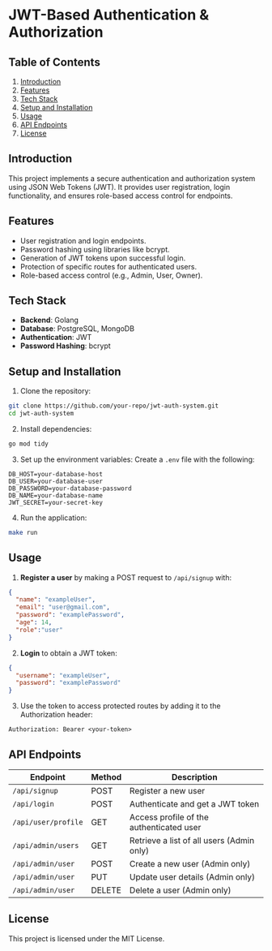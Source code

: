 # JWT-Based Authentication & Authorization

## Table of Contents

1. [Introduction](#introduction)
2. [Features](#features)
3. [Tech Stack](#tech-stack)
4. [Setup and Installation](#setup-and-installation)
5. [Usage](#usage)
6. [API Endpoints](#api-endpoints)
7. [License](#license)

## Introduction

This project implements a secure authentication and authorization system using JSON Web Tokens (JWT). It provides user registration, login functionality, and ensures role-based access control for endpoints.

## Features

- User registration and login endpoints.
- Password hashing using libraries like bcrypt.
- Generation of JWT tokens upon successful login.
- Protection of specific routes for authenticated users.
- Role-based access control (e.g., Admin, User, Owner).

## Tech Stack

- **Backend**: Golang
- **Database**: PostgreSQL, MongoDB
- **Authentication**: JWT
- **Password Hashing**: bcrypt

## Setup and Installation

1. Clone the repository:

```bash
git clone https://github.com/your-repo/jwt-auth-system.git
cd jwt-auth-system
```

2. Install dependencies:

```bash
go mod tidy
```

3. Set up the environment variables: Create a `.env` file with the following:

```env
DB_HOST=your-database-host
DB_USER=your-database-user
DB_PASSWORD=your-database-password
DB_NAME=your-database-name
JWT_SECRET=your-secret-key
```

4. Run the application:

```bash
make run
```

## Usage

1. **Register a user** by making a POST request to `/api/signup` with:

```json
{
  "name": "exampleUser",
  "email": "user@gmail.com",
  "password": "examplePassword",
  "age": 14,
  "role":"user"
}
```

2. **Login** to obtain a JWT token:

```json
{
  "username": "exampleUser",
  "password": "examplePassword"
}
```

3. Use the token to access protected routes by adding it to the Authorization header:

```http
Authorization: Bearer <your-token>
```

## API Endpoints

| **Endpoint**                          | **Method** | **Description**                          |
|---------------------------------------|------------|------------------------------------------|
| `/api/signup`                         | POST       | Register a new user                      |
| `/api/login`                          | POST       | Authenticate and get a JWT token         |
| `/api/user/profile`                   | GET        | Access profile of the authenticated user |
| `/api/admin/users`                    | GET        | Retrieve a list of all users (Admin only)|
| `/api/admin/user`                     | POST       | Create a new user (Admin only)           |
| `/api/admin/user`                     | PUT        | Update user details (Admin only)         |
| `/api/admin/user`                     | DELETE     | Delete a user (Admin only)               |

## License

This project is licensed under the MIT License.
